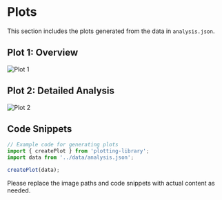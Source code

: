 # Plots

This section includes the plots generated from the data in `analysis.json`.

## Plot 1: Overview

![Plot 1](path/to/plot1.png)

## Plot 2: Detailed Analysis

![Plot 2](path/to/plot2.png)

## Code Snippets

```javascript
// Example code for generating plots
import { createPlot } from 'plotting-library';
import data from '../data/analysis.json';

createPlot(data);
```

Please replace the image paths and code snippets with actual content as needed.
